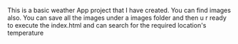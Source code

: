 This is a basic weather App project that I have created. You can find images also. You can save all the images under a images folder and then u r ready to execute the index.html and can search for the required location's temperature
